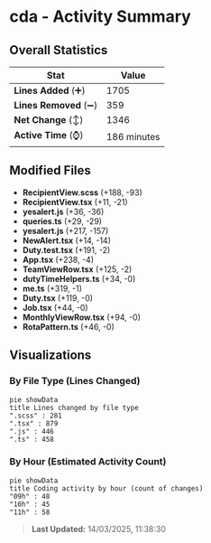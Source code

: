 # cda - Activity Summary 

## Overall Statistics

| Stat                   | Value                                                             |
| ---------------------- | ----------------------------------------------------------------- |
| **Lines Added** (➕)   | 1705                                          |
| **Lines Removed** (➖) | 359                                        |
| **Net Change** (↕)    | 1346                |
| **Active Time** (⌚)   | 186 minutes |


## Modified Files
- **RecipientView.scss** (+188, -93)
- **RecipientView.tsx** (+11, -21)
- **yesalert.js** (+36, -36)
- **queries.ts** (+29, -29)
- **yesalert.js** (+217, -157)
- **NewAlert.tsx** (+14, -14)
- **Duty.test.tsx** (+191, -2)
- **App.tsx** (+238, -4)
- **TeamViewRow.tsx** (+125, -2)
- **dutyTimeHelpers.ts** (+34, -0)
- **me.ts** (+319, -1)
- **Duty.tsx** (+119, -0)
- **Job.tsx** (+44, -0)
- **MonthlyViewRow.tsx** (+94, -0)
- **RotaPattern.ts** (+46, -0)

## Visualizations

### By File Type (Lines Changed)

```mermaid
pie showData
title Lines changed by file type
".scss" : 281
".tsx" : 879
".js" : 446
".ts" : 458
```

### By Hour (Estimated Activity Count)

```mermaid
pie showData
title Coding activity by hour (count of changes)
"09h" : 48
"10h" : 45
"11h" : 58
```


> **Last Updated:** 14/03/2025, 11:38:30